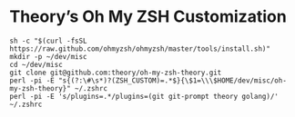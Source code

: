 Theory’s Oh My ZSH Customization
================================

```
sh -c "$(curl -fsSL https://raw.github.com/ohmyzsh/ohmyzsh/master/tools/install.sh)"
mkdir -p ~/dev/misc
cd ~/dev/misc
git clone git@github.com:theory/oh-my-zsh-theory.git
perl -pi -E "s{(?:\#\s*)?(ZSH_CUSTOM)=.*$}{\$1=\\\$HOME/dev/misc/oh-my-zsh-theory}" ~/.zshrc
perl -pi -E 's/plugins=.*/plugins=(git git-prompt theory golang)/' ~/.zshrc
```
